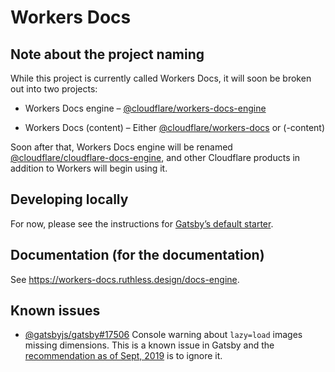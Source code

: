 # Workers Docs

## Note about the project naming

While this project is currently called Workers Docs, it will soon be broken out into two projects:

- Workers Docs engine – [@cloudflare/workers-docs-engine](https://github.com/cloudflare/workers-docs-engine)

- Workers Docs (content) – Either [@cloudflare/workers-docs](https://github.com/cloudflare/workers-docs) or (-content)

Soon after that, Workers Docs engine will be renamed [@cloudflare/cloudflare-docs-engine](https://github.com/cloudflare/cloudflare-docs-engine), and other Cloudflare products in addition to Workers will begin using it.

## Developing locally

For now, please see the instructions for [Gatsby’s default starter](https://github.com/gatsbyjs/gatsby-starter-default).

## Documentation (for the documentation)

See https://workers-docs.ruthless.design/docs-engine.

## Known issues

- [@gatsbyjs/gatsby#17506](https://github.com/gatsbyjs/gatsby/issues/17506) Console warning about `lazy=load` images missing dimensions. This is a known issue in Gatsby and the [recommendation as of Sept, 2019](https://github.com/gatsbyjs/gatsby/issues/17506#issuecomment-529904482) is to ignore it.
